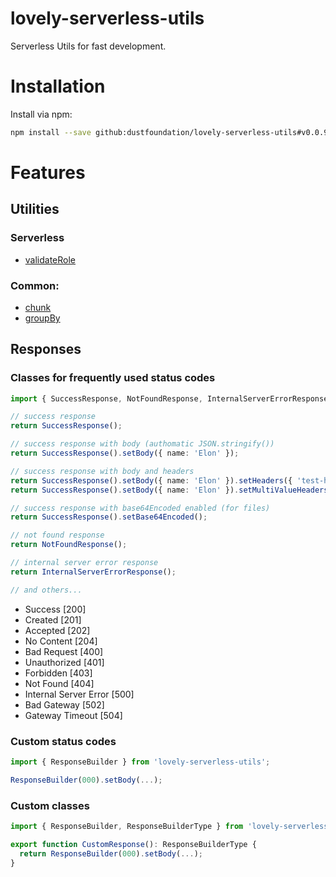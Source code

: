 # lovely-serverless-utils

Serverless Utils for fast development.

# Installation

Install via npm:

```sh
npm install --save github:dustfoundation/lovely-serverless-utils#v0.0.9
```

# Features

## Utilities

### Serverless
* [validateRole](https://github.com/DustFoundation/lovely-serverless-utils/blob/main/src/functions/serverless/validateRole.ts)

### Common:
* [chunk](https://github.com/DustFoundation/lovely-serverless-utils/blob/main/src/functions/common/chunk.ts)
* [groupBy](https://github.com/DustFoundation/lovely-serverless-utils/blob/main/src/functions/common/groupBy.ts)

## Responses

### Classes for frequently used status codes
```ts
import { SuccessResponse, NotFoundResponse, InternalServerErrorResponse } from 'lovely-serverless-utils';

// success response
return SuccessResponse();

// success response with body (authomatic JSON.stringify())
return SuccessResponse().setBody({ name: 'Elon' });

// success response with body and headers
return SuccessResponse().setBody({ name: 'Elon' }).setHeaders({ 'test-header': 1 });
return SuccessResponse().setBody({ name: 'Elon' }).setMultiValueHeaders({ 'test-header': [1] });

// success response with base64Encoded enabled (for files)
return SuccessResponse().setBase64Encoded();

// not found response
return NotFoundResponse();

// internal server error response
return InternalServerErrorResponse();

// and others...
```

* Success [200]
* Created [201]
* Accepted [202]
* No Content [204]
* Bad Request [400]
* Unauthorized [401]
* Forbidden [403]
* Not Found [404]
* Internal Server Error [500]
* Bad Gateway [502]
* Gateway Timeout [504]

### Custom status codes
```ts
import { ResponseBuilder } from 'lovely-serverless-utils';

ResponseBuilder(000).setBody(...);
```

### Custom classes
```ts
import { ResponseBuilder, ResponseBuilderType } from 'lovely-serverless-utils';

export function CustomResponse(): ResponseBuilderType {
  return ResponseBuilder(000).setBody(...);
}
```